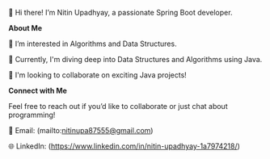 👋 Hi there! I’m Nitin Upadhyay, a passionate Spring Boot developer.

**About Me**

👀 I’m interested in Algorithms and Data Structures.

🌱 Currently, I'm diving deep into Data Structures and Algorithms using Java.

💞️ I'm looking to collaborate on exciting Java projects!

**Connect with Me**

Feel free to reach out if you’d like to collaborate or just chat about programming!

📧 Email: (mailto:nitinupa87555@gmail.com)

🌐 LinkedIn: (https://www.linkedin.com/in/nitin-upadhyay-1a7974218/)
<!--- This is a ✨ special ✨ repository because its `README.md` (this file) appears on my GitHub profile. You can click the Preview link to take a look at your changes. --->
